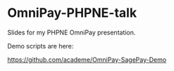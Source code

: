 # OmniPay-PHPNE-talk
Slides for my PHPNE OmniPay presentation.

Demo scripts are here:

https://github.com/academe/OmniPay-SagePay-Demo
